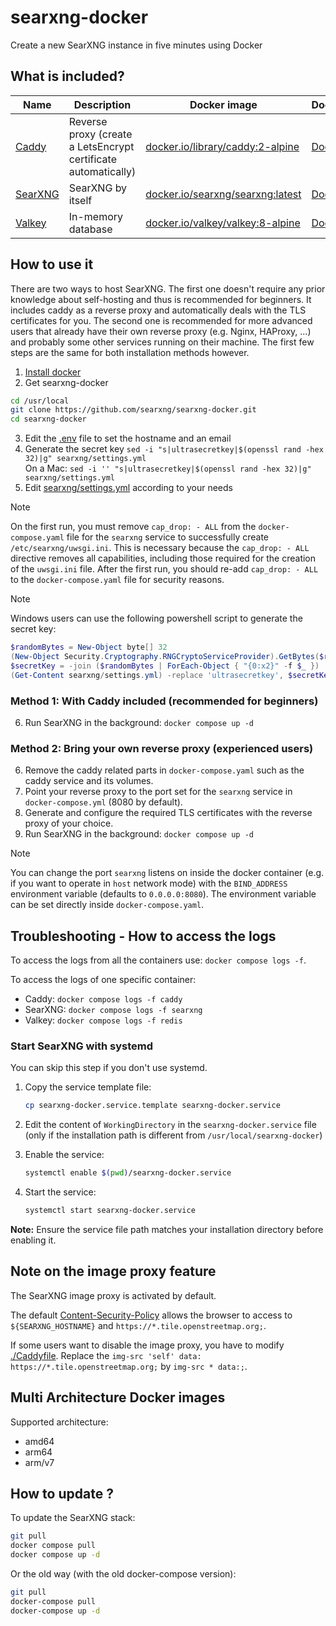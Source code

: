 # searxng-docker

Create a new SearXNG instance in five minutes using Docker

## What is included?

| Name | Description | Docker image | Dockerfile |
| -- | -- | -- | -- |
| [Caddy](https://github.com/caddyserver/caddy) | Reverse proxy (create a LetsEncrypt certificate automatically) | [docker.io/library/caddy:2-alpine](https://hub.docker.com/_/caddy)           | [Dockerfile](https://github.com/caddyserver/caddy-docker/blob/master/Dockerfile.tmpl) |
| [SearXNG](https://github.com/searxng/searxng) | SearXNG by itself                                              | [docker.io/searxng/searxng:latest](https://hub.docker.com/r/searxng/searxng) | [Dockerfile](https://github.com/searxng/searxng/blob/master/Dockerfile)               |
| [Valkey](https://github.com/valkey-io/valkey) | In-memory database                                             | [docker.io/valkey/valkey:8-alpine](https://hub.docker.com/r/valkey/valkey)        | [Dockerfile](https://github.com/valkey-io/valkey-container/blob/mainline/Dockerfile.template)             |

## How to use it
There are two ways to host SearXNG. The first one doesn't require any prior knowledge about self-hosting and thus is recommended for beginners. It includes caddy as a reverse proxy and automatically deals with the TLS certificates for you. The second one is recommended for more advanced users that already have their own reverse proxy (e.g. Nginx, HAProxy, ...) and probably some other services running on their machine. The first few steps are the same for both installation methods however.

1. [Install docker](https://docs.docker.com/install/)
2. Get searxng-docker
  ```sh
  cd /usr/local
  git clone https://github.com/searxng/searxng-docker.git
  cd searxng-docker
  ```
3. Edit the [.env](https://github.com/searxng/searxng-docker/blob/master/.env) file to set the hostname and an email
4. Generate the secret key `sed -i "s|ultrasecretkey|$(openssl rand -hex 32)|g" searxng/settings.yml`  
   On a Mac: `sed -i '' "s|ultrasecretkey|$(openssl rand -hex 32)|g" searxng/settings.yml`
5. Edit [searxng/settings.yml](https://github.com/searxng/searxng-docker/blob/master/searxng/settings.yml) according to your needs

> [!NOTE]
> On the first run, you must remove `cap_drop: - ALL` from the `docker-compose.yaml` file for the `searxng` service to successfully create `/etc/searxng/uwsgi.ini`. This is necessary because the `cap_drop: - ALL` directive removes all capabilities, including those required for the creation of the `uwsgi.ini` file. After the first run, you should re-add `cap_drop: - ALL` to the `docker-compose.yaml` file for security reasons.

> [!NOTE]
> Windows users can use the following powershell script to generate the secret key:
> ```powershell
> $randomBytes = New-Object byte[] 32
> (New-Object Security.Cryptography.RNGCryptoServiceProvider).GetBytes($randomBytes)
> $secretKey = -join ($randomBytes | ForEach-Object { "{0:x2}" -f $_ })
> (Get-Content searxng/settings.yml) -replace 'ultrasecretkey', $secretKey | Set-Content searxng/settings.yml
> ```

### Method 1: With Caddy included (recommended for beginners)
6. Run SearXNG in the background: `docker compose up -d`

### Method 2: Bring your own reverse proxy (experienced users)
6. Remove the caddy related parts in `docker-compose.yaml` such as the caddy service and its volumes.
7. Point your reverse proxy to the port set for the `searxng` service in `docker-compose.yml` (8080 by default).
8. Generate and configure the required TLS certificates with the reverse proxy of your choice.
9. Run SearXNG in the background: `docker compose up -d`

> [!NOTE]
> You can change the port `searxng` listens on inside the docker container (e.g. if you want to operate in `host` network mode) with the `BIND_ADDRESS` environment variable (defaults to `0.0.0.0:8080`). The environment variable can be set directly inside `docker-compose.yaml`.

## Troubleshooting - How to access the logs

To access the logs from all the containers use: `docker compose logs -f`.

To access the logs of one specific container:

- Caddy: `docker compose logs -f caddy`
- SearXNG: `docker compose logs -f searxng`
- Valkey: `docker compose logs -f redis`

### Start SearXNG with systemd

You can skip this step if you don't use systemd.
1. Copy the service template file:
   ```sh
   cp searxng-docker.service.template searxng-docker.service
   ```
  
2. Edit the content of ```WorkingDirectory``` in the ```searxng-docker.service``` file (only if the installation path is different from ```/usr/local/searxng-docker```)
   
3. Enable the service:
   ```sh
   systemctl enable $(pwd)/searxng-docker.service
   ```

4. Start the service:
   ```sh
   systemctl start searxng-docker.service
   ```

**Note:** Ensure the service file path matches your installation directory before enabling it.

## Note on the image proxy feature

The SearXNG image proxy is activated by default.

The default [Content-Security-Policy](https://developer.mozilla.org/en-US/docs/Web/HTTP/Headers/Content-Security-Policy) allows the browser to access to ```${SEARXNG_HOSTNAME}``` and ```https://*.tile.openstreetmap.org;```.

If some users want to disable the image proxy, you have to modify [./Caddyfile](https://github.com/searxng/searxng-docker/blob/master/Caddyfile). Replace the ```img-src 'self' data: https://*.tile.openstreetmap.org;``` by ```img-src * data:;```.

## Multi Architecture Docker images

Supported architecture:

- amd64
- arm64
- arm/v7

## How to update ?

To update the SearXNG stack:

```sh
git pull
docker compose pull
docker compose up -d
```

Or the old way (with the old docker-compose version):

```sh
git pull
docker-compose pull
docker-compose up -d
```
